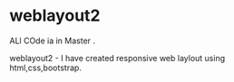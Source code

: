 # weblayout2
ALl COde ia in Master . 


weblayout2 - I have created responsive web laylout using html,css,bootstrap.
